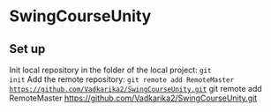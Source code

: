 # SwingCourseUnity
## Set up
Init local repository in the folder of the local project: <code>git init</code>
Add the remote repository: <code>git remote add RemoteMaster https://github.com/Vadkarika2/SwingCourseUnity.git</code>
git remote add RemoteMaster https://github.com/Vadkarika2/SwingCourseUnity.git
